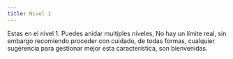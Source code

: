 ```yaml
---
title: Nivel 1
---
```


Estas en el nivel 1. Puedes anidar multiples niveles, No hay un límite real, sin embargo recomiendo proceder con cuidado, de todas formas, cualquier sugerencia para gestionar mejor esta característica, son bienvenidas.